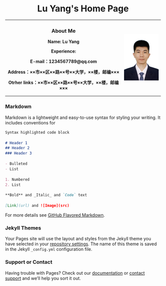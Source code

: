 # <center>Lu Yang's Home Page<center>

<table border="0">
  <tr>
    <td width="75%">
      <center><h3>About Me</h3><center>
      <p><b>Name: Lu Yang</b></p>
      <p><b>Experience:</b></p>
      <p><b>E-mail：1234567789@qq.com</b></p>
      <p><b>Address：××市××区××路××号××大学，××楼，邮编×××</b></p>
      <p><b>Otrher links：××市××区××路××号××大学，××楼，邮编×××</b></p>
    </td>
    <td width="25%">
      <img src="/480x640w.jpg" width="100%"> 
    </td>
  </tr>
</table>
  
### Markdown

Markdown is a lightweight and easy-to-use syntax for styling your writing. It includes conventions for

```markdown
Syntax highlighted code block

# Header 1
## Header 2
### Header 3

- Bulleted
- List

1. Numbered
2. List

**Bold** and _Italic_ and `Code` text

[Link](url) and ![Image](src)
```

For more details see [GitHub Flavored Markdown](https://guides.github.com/features/mastering-markdown/).

### Jekyll Themes

Your Pages site will use the layout and styles from the Jekyll theme you have selected in your [repository settings](https://github.com/yao0801/yao0801.github.io/settings/pages). The name of this theme is saved in the Jekyll `_config.yml` configuration file.

### Support or Contact

Having trouble with Pages? Check out our [documentation](https://docs.github.com/categories/github-pages-basics/) or [contact support](https://support.github.com/contact) and we’ll help you sort it out.
